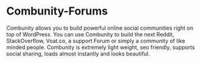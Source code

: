 # Combunity-Forums

Combunity allows you to build powerful online social communities right on top of WordPress. You can use Combunity to build the next Reddit, StackOverflow, Voat.co, a support Forum or simply a community of like minded people. Combunity is extremely light weight, seo friendly, supports social sharing, loads almost instantly and looks beautiful. 
